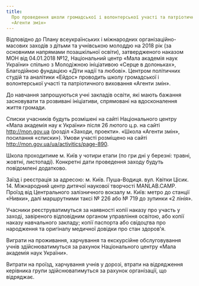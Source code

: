 ```yaml
---
title:
  Про проведення школи громадської і волонтерської участі та патріотичного виховання
  «Агенти змін»
---
```


Відповідно до Плану всеукраїнських і міжнародних організаційно-масових заходів з дітьми та учнівською молоддю на 2018 рік (за основними напрямами позашкільної освіти), затвердженого наказом МОН від 04.01.2018 №12, Національний центр «Мала академія наук України» спільно з Молодіжною ініціативою «Серце в долоньках», Благодійною фундацією «Діти надії та любові». Центром політичних студій та аналітики «Ейдос» проводить школу громадської і волонтерської участі та патріотичного виховання «Агенти змін».

До навчання запрошуються учні закладів освіти, які мають бажання засновувати та розвивані ініціативи, спрямовані на вдосконалення життя громади.

Списки учасників будуть розмішені на сайті Національного центру «Мала академія нау к України» після 26 лютого ц.р. на сайті http://mon.gov.ua (розділ «Заходи, проекти». «Школа «Агенти змін», посилання «списки»). Умови участі розміщено на сайті http://mon.gov.ua/ua/activitics/page-890.

Школа проходитиме м. Київ у чотири етапи (по гри дні у березні: травні, жовтні, листопаді). Конкретні дати проведення заходу будуть повідомлені додатково.

Заїзд і реєстрація за адресою: м. Київ. Пуша-Водиця. вул. Квітки Цісик. 14. Міжнародний центр дитячої наукової творчості MANLAB.CAMP. Проїзд від Центрального залізничного вокзалу м. Київ: метро до станції «Нивки», далі маршрутними таксі № 226 або № 719 до зупинки «2 лінія».

Учасники реєструватимуться за наявності копії наказу про участь у заході, завіреного відповідним органом управління освітою, або копії наказу навчального закладу; копії паспорта або свідоцтва про народження та оригіналу медичної довідки про стан здоров'я.

Виграти на проживання, харчування та екскурсійне обслуговування учнів здійснюватимуться за рахунок Національного центру «Мала академія наук України».

Витрати на проїзд, харчування учнів у дорозі, втрати на відрядження керівника групи здійснюватимуться за рахунок організації, що відряджає.
